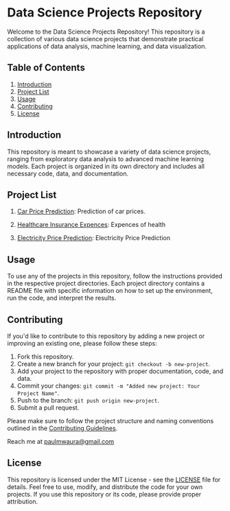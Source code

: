 # Data Science Projects Repository

Welcome to the Data Science Projects Repository! This repository is a collection of various data science projects that demonstrate practical applications of data analysis, machine learning, and data visualization.

## Table of Contents

1. [Introduction](#introduction)
2. [Project List](#project-list)
3. [Usage](#usage)
4. [Contributing](#contributing)
5. [License](#license)

## Introduction

This repository is meant to showcase a variety of data science projects, ranging from exploratory data analysis to advanced machine learning models. Each project is organized in its own directory and includes all necessary code, data, and documentation.

## Project List

1. [Car Price Prediction](./car_price_prediction/): Prediction of car prices.

2. [Healthcare Insurance Expences](./healthcare-insurance-expenses/): Expences of health

3. [Electricity Price Prediction](): Electricity Price Prediction

<!-- 1. [Customer Segmentation](./customer_segmentation): An analysis of customer data to identify distinct customer segments using clustering algorithms.
   
2. [Sentiment Analysis](./sentiment_analysis): Analyzing text data to determine the sentiment (positive, negative, or neutral) using natural language processing techniques.

3. [Predictive Maintenance](./predictive_maintenance): A predictive maintenance model using machine learning to anticipate equipment failures and optimize maintenance schedules.

4. [Image Classification](./image_classification): Using deep learning models to classify images into predefined categories.

5. [Computer Vision](./computer_vision): Using deep learning models to build computer vision models. -->

## Usage

To use any of the projects in this repository, follow the instructions provided in the respective project directories. Each project directory contains a README file with specific information on how to set up the environment, run the code, and interpret the results.

## Contributing

If you'd like to contribute to this repository by adding a new project or improving an existing one, please follow these steps:

1. Fork this repository.
2. Create a new branch for your project: `git checkout -b new-project`.
3. Add your project to the repository with proper documentation, code, and data.
4. Commit your changes: `git commit -m "Added new project: Your Project Name"`.
5. Push to the branch: `git push origin new-project`.
6. Submit a pull request.

Please make sure to follow the project structure and naming conventions outlined in the [Contributing Guidelines](CONTRIBUTING.md).

Reach me at [paulmwaura@gmail.com](mailto:paulmwaura254@gmail.com)

## License

This repository is licensed under the MIT License - see the [LICENSE](LICENSE) file for details. Feel free to use, modify, and distribute the code for your own projects. If you use this repository or its code, please provide proper attribution.
